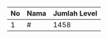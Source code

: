 | No | Nama            | Jumlah Level |
|----|-----------------|--------------|
| 1  | #    |    1458        |
